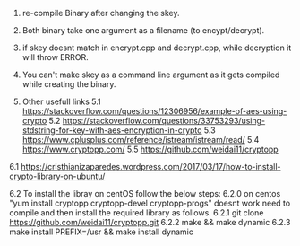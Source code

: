 
1. re-compile Binary after changing the skey.
2. Both binary take one argument as a filename (to encypt/decrypt).
3. if skey doesnt match in encrypt.cpp and decrypt.cpp, while decryption it will throw ERROR.
4. You can't make skey as a command line argument as it gets compiled while creating the binary.

5. Other usefull links
	5.1 https://stackoverflow.com/questions/12306956/example-of-aes-using-crypto
	5.2 https://stackoverflow.com/questions/33753293/using-stdstring-for-key-with-aes-encryption-in-crypto
	5.3 https://www.cplusplus.com/reference/istream/istream/read/
	5.4 https://www.cryptopp.com/
	5.5 https://github.com/weidai11/cryptopp

6.1 https://cristhianizaparedes.wordpress.com/2017/03/17/how-to-install-crypto-library-on-ubuntu/

6.2 To install the libray on centOS follow the below steps:
	6.2.0 on centos "yum install cryptopp cryptopp-devel cryptopp-progs" doesnt work need to compile and then install the required library as follows.
	6.2.1 git clone https://github.com/weidai11/cryptopp.git
	6.2.2 make && make dynamic 
	6.2.3 make install PREFIX=/usr && make install dynamic
